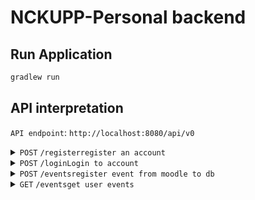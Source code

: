 # NCKUPP-Personal backend

## Run Application

```bat
gradlew run
```

## API interpretation

`API endpoint`: `http://localhost:8080/api/v0`

<details>
    <summary> <code>POST</code> <code>/register</code><code>register an account</code></summary>
    
##### Data
```
 {
    "username":<username: String>,
    "pwd": <pwd: String>
 }
```

##### Response


Success: -status code `200` with JSON object

```json
{
  "token": "<JWT token>"
}
```

Missing Username: -status code `400` with JSON object
```json
{
  "message": "Missing username"
}
```

Missing password: -status code `400` with JSON object
```json
{
  "message": "Missing password"
}
```

Account Exist: -status code `400` with JSON object
```json
{
  "message": "AccountAlreadyExist"
}
```



##### JWT token

```
"exp": 3600s
"user_id": <id>
```

</details>

<details>
    <summary> <code>POST</code> <code>/login</code><code>Login to account</code></summary>

##### Data
```
 {
    "username":<username: String>,
    "pwd": <pwd: String>
 }
```

Success: -status code `200` with JSON object

```json
{
  "token": "<JWT token>"
}
```

Missing Username: -status code `400` with JSON object
```json
{
  "message": "Missing username"
}
```

Missing password: -status code `400` with JSON object
```json
{
  "message": "Missing password"
}
```

User Not Found: -status code `401` with JSON object
```json
{
  "message": "UserNotFound"
}
```

Wrong password: -status code `401` with JSON object
```json
{
  "message": "WrongPassword"
}
```

##### JWT token

```

"exp": 3600s
"user_id": <id>

```
</details>

<details>
    <summary> <code>POST</code> <code>/events</code><code>register event from moodle to db</code></summary>

##### Header
```json
{
  "Authorization": "Bearer <token: String>"
}
```

##### Data

```json
{
  "ics_url": "<url: String>"
}
```

##### Event
```json
{
  "title": "<title: String>",
  "start": "<start: String>",
  "end": "<end: String>",
  "description": "<description: String>",
  "eventClass": "<eventClass: String>"
}
```

Success: -status code `201` with JSON object
```json
{
  "data": "List<Event>"
}
```

Missing JWT token: -status code `401` with JSON Object
```json
{
  "message" : "Token to access HttpHeaders.WWWAuthenticate Bearer realm=potatoez.xyz is either invalid or expired."
}
```

Missing claim `user_id` in JWT token: -status code `400` with JSON object

```json
{
  "message": "invalid credentials"
}
```

user id invalid: -status code `404` with JSON object

```json
{
  "message": "user not found"
}
```

Missing url: -status code `400` with JSON object
```json
{
  "message": "Missing ICS URL"
}
```

</details>

<details>
    <summary> <code>GET</code> <code>/events</code><code>get user events</code></summary>

##### Header
```json
{
  "Authorization": "Bearer <token: String>"
}
```

##### Event
```json
{
  "title": "<title: String>",
  "start": "<start: String>",
  "end": "<end: String>",
  "description": "<description: String>",
  "eventClass": "<eventClass: String>"
}
```

Success: -status code `200` with JSON object
```json
{
  "data": "List<Event>"
}
```

Missing JWT token: -status code `401` with JSON Object
```json
{
  "message" : "Token to access HttpHeaders.WWWAuthenticate Bearer realm=potatoez.xyz is either invalid or expired."
}
```

Missing claim `user_id` in JWT token: -status code `400` with JSON object

```json
{
  "message": "invalid credentials"
}
```

user id invalid: -status code `404` with JSON object

```json
{
  "message": "user not found"
}
```


</details>
    
